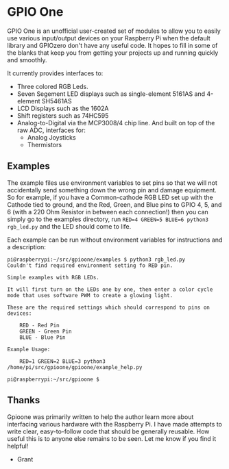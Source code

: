 # GPIO One

GPIO One is an unofficial user-created set of modules to allow you to
easily use various input/output devices on your Raspberry Pi when the
default library and GPIOzero don't have any useful code. It hopes to
fill in some of the blanks that keep you from getting your projects up
and running quickly and smoothly.

It currently provides interfaces to:

* Three colored RGB Leds.
* Seven Segement LED displays such as single-element 5161AS and 4-element SH5461AS
* LCD Displays such as the 1602A
* Shift registers such as 74HC595
* Analog-to-Digital via the MCP3008/4 chip line. And built on top of the raw ADC, interfaces for:
    * Analog Joysticks
    * Thermistors

## Examples

The example files use environment variables to set pins so that we
will not accidentally send something down the wrong pin and damage
equipment. So for example, if you have a Common-cathode RGB LED set up
with the Cathode tied to ground, and the Red, Green, and Blue pins to
GPIO 4, 5, and 6 (with a 220 Ohm Resistor in between each connection!)
then you can simply go to the examples directory,  run
`RED=4 GREEN=5 BLUE=6 python3 rgb_led.py` and the LED should come to life.

Each example can be run without environment variables for instructions and a description:

```
pi@raspberrypi:~/src/gpioone/examples $ python3 rgb_led.py 
Couldn't find required environment setting fo RED pin.

Simple examples with RGB LEDs.

It will first turn on the LEDs one by one, then enter a color cycle mode that uses software PWM to create a glowing light.

These are the required settings which should correspond to pins on devices:

    RED - Red Pin
    GREEN - Green Pin
    BLUE - Blue Pin

Example Usage:

    RED=1 GREEN=2 BLUE=3 python3 /home/pi/src/gpioone/gpioone/example_help.py

pi@raspberrypi:~/src/gpioone $ 

```

## Thanks

Gpioone was primarily written to help the author learn more about
interfacing various hardware with the Raspberry Pi. I have made
attempts to write clear, easy-to-follow code that should be generally
reusable. How useful this is to anyone else remains to be seen. Let me
know if you find it helpful!

- Grant
